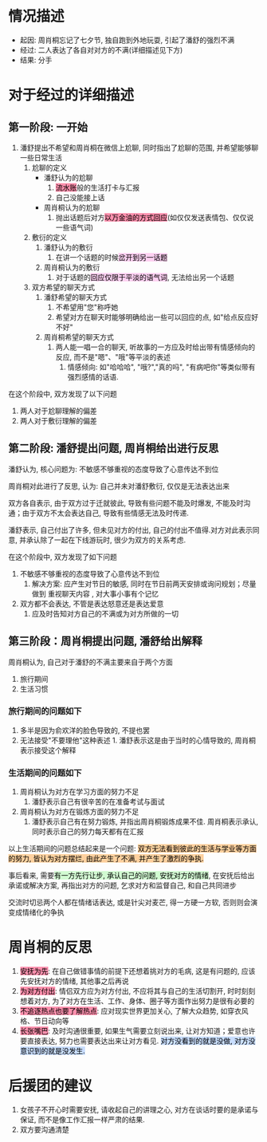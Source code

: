 # 情况描述

- 起因: 周肖桐忘记了七夕节, 独自跑到外地玩耍, 引起了潘舒的强烈不满
- 经过: 二人表达了各自对对方的不满(详细描述见下方)
- 结果: 分手

# 对于经过的详细描述

##  第一阶段: 一开始

1. 潘舒提出不希望和周肖桐在微信上尬聊, 同时指出了尬聊的范围, 并希望能够聊一些日常生活
	1. 尬聊的定义
		- 潘舒认为的尬聊
			1. <mark style="background: #FF5582A6;">流水账</mark>般的生活打卡与汇报
			2. 自己没能接上话
		- 周肖桐认为的尬聊
			1. 抛出话题后对方<mark style="background: #FF5582A6;">以万金油的方式回应</mark>(如仅仅发送表情包、仅仅说一些语气词)
	2. 敷衍的定义
		1. 潘舒认为的敷衍
			1. 在讲一个话题的时候<mark style="background: #FFB8EBA6;">岔开到另一话题</mark>
		2. 周肖桐认为的敷衍
			1. 对于话题的<mark style="background: #FFB8EBA6;">回应仅限于平淡的语气词</mark>, 无法给出另一个话题
	3. 双方希望的聊天方式
		1. 潘舒希望的聊天方式
			1. 不希望用"您"称呼她
			2. 希望对方在聊天时能够明确给出一些可以回应的点, 如"给点反应好不好"
		2. 周肖桐希望的聊天方式
			1. 两人能一唱一合的聊天, 听故事的一方应及时给出带有情感倾向的反应, 而不是"嗯"、"哦"等平淡的表述
				1. 情感倾向: 如"哈哈哈", "哦?","真的吗", "有病吧你"等类似带有强烈感情的话语. 

在这个阶段中, 双方发现了以下问题

1. 两人对于尬聊理解的偏差
2. 两人对于敷衍理解的偏差

## 第二阶段: 潘舒提出问题, 周肖桐给出进行反思

潘舒认为, 核心问题为: 不敏感不够重视的态度导致了心意传达不到位

周肖桐对此进行了反思, 认为: 自己并未对潘舒敷衍, 仅仅是无法表达出来

双方各自表示, 由于双方过于迁就彼此, 导致有些问题不能及时爆发, 不能及时沟通；由于双方不太会表达自己, 导致有些情感无法及时传递.

潘舒表示, 自己付出了许多, 但未见对方的付出, 自己的付出不值得.对方对此表示同意, 并承认除了一起在下线游玩时, 很少为双方的关系考虑.

在这个阶段中, 双方发现了如下问题

1. 不敏感不够重视的态度导致了心意传达不到位
	1. 解决方案: 应产生对节日的敏感, 同时在节日前两天安排或询问规划；尽量做到 重视聊天内容 , 对大事小事有个记忆
2. 双方都不会表达, 不管是表达怒意还是表达爱意
	1. 应及时告知对方自己的不满或为对方所做的一切

## 第三阶段：周肖桐提出问题, 潘舒给出解释

周肖桐认为, 自己对于潘舒的不满主要来自于两个方面
1. 旅行期间
2. 生活习惯

### 旅行期间的问题如下

1. 多半是因为俞欢洋的脸色导致的, 不提也罢
2. 无法接受"不要理他"这种表述
		1. 潘舒表示这是由于当时的心情导致的, 周肖桐表示接受这个解释

### 生活期间的问题如下

1. 周肖桐认为对方在学习方面的努力不足
	1. 潘舒表示自己有很辛苦的在准备考试与面试
2. 周肖桐认为对方在锻炼方面的努力不足
	1. 潘舒表示自己有在努力锻炼, 并指出周肖桐锻炼成果不佳. 周肖桐表示承认, 同时表示自己的努力每天都有在汇报

以上生活期间的问题总结起来是一个问题: <mark style="background: #FFB86CA6;">双方无法看到彼此的生活与学业等方面的努力, 皆认为对方摆烂, 由此产生了不满, 并产生了激烈的争执.</mark>

事后看来, 需要<mark style="background: #BBFABBA6;">有一方先行让步, 承认自己的问题, 安抚对方的情绪</mark>, 在安抚后给出承诺或解决方案, 再指出对方的问题, 乞求对方和监督自己, 和自己共同进步

交流时切忌两个人都在情绪话表达, 或是针尖对麦芒, 得一方硬一方软, 否则则会演变成情绪化的争执
# 周肖桐的反思

1. <mark style="background: #FF5582A6;">安抚为先</mark>: 在自己做错事情的前提下还想着挑对方的毛病, 这是有问题的, 应该先安抚对方的情绪, 其他事之后再说
2. <mark style="background: #FF5582A6;">为对方付出</mark>: 情侣双方应为对方付出, 不应将其与自己的生活切割开, 时时刻刻想着对方, 为了对方在生活、工作、身体、圈子等方面作出努力是很有必要的
3. <mark style="background: #FF5582A6;">不追逐热点也要了解热点</mark>: 应对现实世界更加关心, 了解大众趋势, 如穿衣风格、节日动向等
4. <mark style="background: #FF5582A6;">长张嘴巴</mark>: 及时沟通很重要, 如果生气需要立刻说出来, 让对方知道；爱意也许要直接表达, 努力也需要表达出来让对方看见. <mark style="background: #ADCCFFA6;">对方没看到的就是没做, 对方没意识到的就是没发生.</mark>

# 后援团的建议

1. 女孩子不开心时需要安抚, 请收起自己的讲理之心, 对方在谈话时要的是承诺与保证, 而不是像工作汇报一样严肃的结果.
2. 双方要沟通清楚